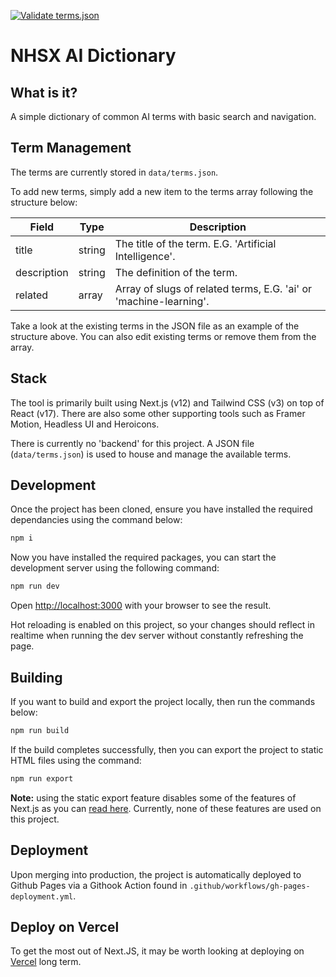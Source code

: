 [![Validate terms.json](https://github.com/nhsx/ai-dictionary/actions/workflows/validate-json.yml/badge.svg)](https://github.com/nhsx/ai-dictionary/actions/workflows/validate-json.yml)

# NHSX AI Dictionary 

## What is it? 

A simple dictionary of common AI terms with basic search and navigation. 

## Term Management

The terms are currently stored in `data/terms.json`. 

To add new terms, simply add a new item to the terms array following the structure below: 

| Field       | Type   | Description                                                       |
|-------------|--------|-------------------------------------------------------------------|
| title       | string | The title of the term. E.G. 'Artificial Intelligence'.            |
| description | string | The definition of the term.                                       |
| related     | array  | Array of slugs of related terms, E.G. 'ai' or 'machine-learning'. |

Take a look at the existing terms in the JSON file as an example of the structure above. 
You can also edit existing terms or remove them from the array. 

## Stack

The tool is primarily built using Next.js (v12) and Tailwind CSS (v3) on top of React (v17).
There are also some other supporting tools such as Framer Motion, Headless UI and Heroicons. 

There is currently no 'backend' for this project. A JSON file (`data/terms.json`) is used to house and manage the available terms. 

## Development

Once the project has been cloned, ensure you have installed the required dependancies using the command below:

```bash
npm i
```

Now you have installed the required packages, you can start the development server using the following command: 

```bash
npm run dev
```

Open [http://localhost:3000](http://localhost:3000) with your browser to see the result.

Hot reloading is enabled on this project, so your changes should reflect in realtime when running the dev server without constantly refreshing the page.

## Building

If you want to build and export the project locally, then run the commands below: 


```bash
npm run build
```

If the build completes successfully, then you can export the project to static HTML files using the command: 


```bash
npm run export 
```

**Note:** using the static export feature disables some of the features of Next.js as you can [read here](https://nextjs.org/docs/advanced-features/static-html-export). Currently, none of these features are used on this project. 

## Deployment  

Upon merging into production, the project is automatically deployed to Github Pages via a Githook Action found in `.github/workflows/gh-pages-deployment.yml`. 

## Deploy on Vercel

To get the most out of Next.JS, it may be worth looking at deploying on [Vercel](https://vercel.com/import?utm_medium=default-template&filter=next.js&utm_source=create-next-app&utm_campaign=create-next-app-readme) long term. 